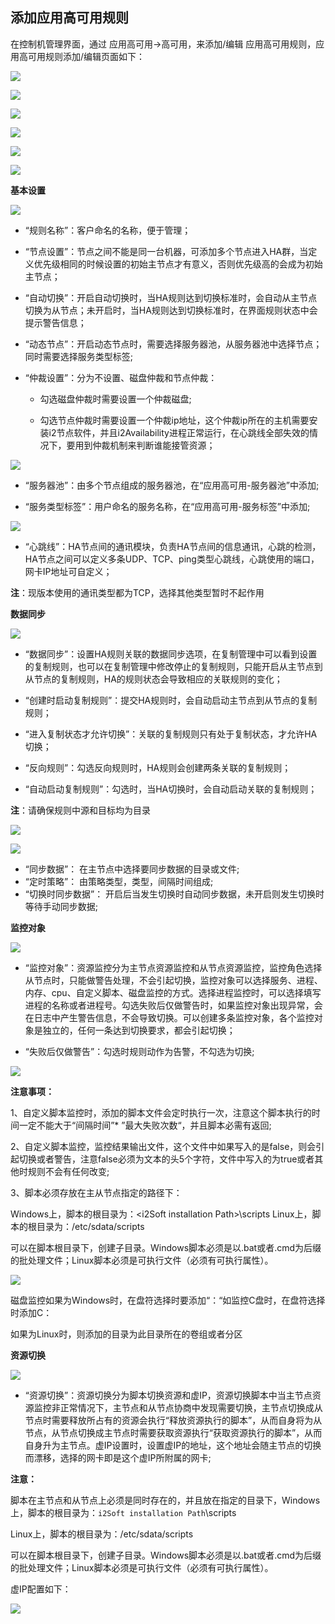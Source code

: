 ## 添加应用高可用规则

在控制机管理界面，通过 应用高可用-&gt;高可用，来添加/编辑 应用高可用规则，应用高可用规则添加/编辑页面如下：

![](/assets/20190428103155.png)

![](/assets/20190428103425.png)

![](/assets/V7.028614.png)

![](/assets/V7.220190603115337.png)

![](/assets/V7.028615.png)

![](/assets/V7.028616.png)

**基本设置**

![](/assets/20190428103155.png)

*   “规则名称”：客户命名的名称，便于管理；

*   “节点设置”：节点之间不能是同一台机器，可添加多个节点进入HA群，当定义优先级相同的时候设置的初始主节点才有意义，否则优先级高的会成为初始主节点；

*   “自动切换”：开启自动切换时，当HA规则达到切换标准时，会自动从主节点切换为从节点；未开启时，当HA规则达到切换标准时，在界面规则状态中会提示警告信息；

*   “动态节点”：开启动态节点时，需要选择服务器池，从服务器池中选择节点；同时需要选择服务类型标签;

*   “仲裁设置”：分为不设置、磁盘仲裁和节点仲裁：

    * 勾选磁盘仲裁时需要设置一个仲裁磁盘;

    * 勾选节点仲裁时需要设置一个仲裁ip地址，这个仲裁ip所在的主机需要安装i2节点软件，并且i2Availability进程正常运行，在心跳线全部失效的情况下，要用到仲裁机制来判断谁能接管资源；
 
 ![](/assets/20190428103425.png)
 
*   “服务器池”：由多个节点组成的服务器池，在“应用高可用-服务器池”中添加;

*   “服务类型标签”：用户命名的服务名称，在“应用高可用-服务标签”中添加;
 
![](/assets/V7.028618.png)

*   “心跳线”：HA节点间的通讯模块，负责HA节点间的信息通讯，心跳的检测，HA节点之间可以定义多条UDP、TCP、ping类型心跳线，心跳使用的端口，网卡IP地址可自定义；

 **注**：现版本使用的通讯类型都为TCP，选择其他类型暂时不起作用

**数据同步**

![](/assets/V7.028619.png)

*   “数据同步”：设置HA规则关联的数据同步选项，在复制管理中可以看到设置的复制规则，也可以在复制管理中修改停止的复制规则，只能开启从主节点到从节点的复制规则，HA的规则状态会导致相应的关联规则的变化；

*   “创建时启动复制规则”：提交HA规则时，会自动启动主节点到从节点的复制规则；

*   “进入复制状态才允许切换”：关联的复制规则只有处于复制状态，才允许HA切换；

*   “反向规则”：勾选反向规则时，HA规则会创建两条关联的复制规则；

*   “自动启动复制规则”：勾选时，当HA切换时，会自动启动关联的复制规则；

 **注**：请确保规则中源和目标均为目录
 
![](/assets/V7.220190603115337.png)

![](/assets/V7.220190507160538.png)

*   “同步数据”： 在主节点中选择要同步数据的目录或文件;
*   “定时策略”： 由策略类型，类型，间隔时间组成;
*   “切换时同步数据”： 开启后当发生切换时自动同步数据，未开启则发生切换时等待手动同步数据; 
 
**监控对象**

![](/assets/V7.028620.png)

*   “监控对象”：资源监控分为主节点资源监控和从节点资源监控，监控角色选择从节点时，只能做警告处理，不会引起切换，监控对象可以选择服务、进程、内存、cpu、自定义脚本、磁盘监控的方式。选择进程监控时，可以选择填写进程的名称或者进程号。勾选失败后仅做警告时，如果监控对象出现异常，会在日志中产生警告信息，不会导致切换。可以创建多条监控对象，各个监控对象是独立的，任何一条达到切换要求，都会引起切换；

*   “失败后仅做警告”：勾选时规则动作为告警，不勾选为切换;

![](/assets/V7.028621.png)

 **注意事项：**

1、自定义脚本监控时，添加的脚本文件会定时执行一次，注意这个脚本执行的时间一定不能大于“间隔时间”* ”最大失败次数“，并且脚本必需有返回;

2、自定义脚本监控，监控结果输出文件，这个文件中如果写入的是false，则会引起切换或者警告，注意false必须为文本的头5个字符，文件中写入的为true或者其他时规则不会有任何改变;

3、脚本必须存放在主从节点指定的路径下：

Windows上，脚本的根目录为：&lt;i2Soft installation Path&gt;\scripts
Linux上，脚本的根目录为：/etc/sdata/scripts

可以在脚本根目录下，创建子目录。Windows脚本必须是以.bat或者.cmd为后缀的批处理文件；Linux脚本必须是可执行文件（必须有可执行属性）。

![](/assets/V7.028622.png)

磁盘监控如果为Windows时，在盘符选择时要添加“：“如监控C盘时，在盘符选择时添加C：

如果为Linux时，则添加的目录为此目录所在的卷组或者分区


**资源切换**

![](/assets/V7.028623.png)

*   “资源切换”：资源切换分为脚本切换资源和虚IP，资源切换脚本中当主节点资源监控非正常情况下，主节点和从节点协商中发现需要切换，主节点切换成从节点时需要释放所占有的资源会执行“释放资源执行的脚本”，从而自身将为从节点，从节点切换成主节点时需要获取资源执行“获取资源执行的脚本”，从而自身升为主节点。虚IP设置时，设置虚IP的地址，这个地址会随主节点的切换而漂移，选择的网卡即是这个虚IP所附属的网卡;

 **注意：**

脚本在主节点和从节点上必须是同时存在的，并且放在指定的目录下，Windows上，脚本的根目录为：`i2Soft installation Path`\scripts

Linux上，脚本的根目录为：/etc/sdata/scripts

可以在脚本根目录下，创建子目录。Windows脚本必须是以.bat或者.cmd为后缀的批处理文件；Linux脚本必须是可执行文件（必须有可执行属性）。

虚IP配置如下：

![](/assets/V7.028624.png)


